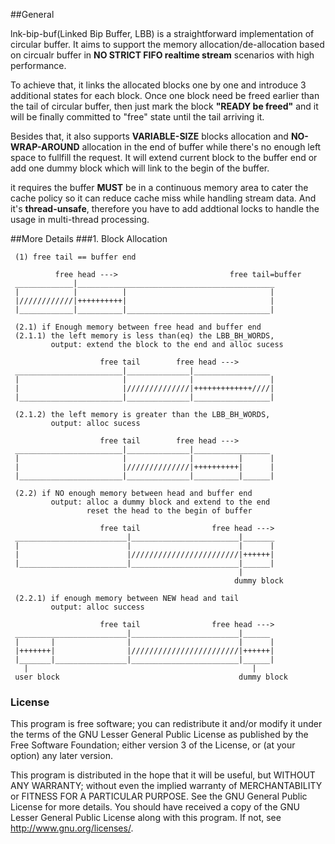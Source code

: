 ##General  

lnk-bip-buf(Linked Bip Buffer, LBB) is a straightforward implementation of circular buffer. It aims to support the memory allocation/de-allocation based on circualr buffer in **NO STRICT FIFO realtime stream** scenarios with high performance. 

To achieve that, it links the allocated blocks one by one and introduce 3 additional states for each block. Once one block need be freed earlier than the tail of circular buffer, then just mark the block **"READY be freed"** and it will be finally committed to "free" state until the tail arriving it. 

Besides that, it also supports **VARIABLE-SIZE** blocks allocation and **NO-WRAP-AROUND** allocation in the end of buffer while there's no enough left space to fullfill the request. It will extend current block to the buffer end or add one dummy block which will link to the begin of the buffer.

it requires the buffer **MUST** be in a continuous memory area to cater the cache policy so it can reduce cache miss while handling stream data. And it's **thread-unsafe**, therefore you have to add addtional locks to handle the usage in multi-thread processing.

##More Details 
###1. Block Allocation 

     (1) free tail == buffer end

              free head --->                         free tail=buffer 
     _____________|____________________________________________
     |            |          |                                |
     |////////////|++++++++++|                                |
     |____________|__________|________________________________|

     (2.1) if Enough memory between free head and buffer end
     (2.1.1) the left memory is less than(eq) the LBB_BH_WORDS, 
             output: extend the block to the end and alloc sucess

                        free tail        free head --->                        
     ________________________|______________|_________________
     |                       |              |                 |
     |                       |//////////////|+++++++++++++////|
     |_______________________|______________|_________________|

     (2.1.2) the left memory is greater than the LBB_BH_WORDS, 
             output: alloc sucess
    
                        free tail        free head --->     
     ________________________|______________|_________________
     |                       |              |          |      |
     |                       |//////////////|++++++++++|      |
     |_______________________|______________|__________|______|

     (2.2) if NO enough memory between head and buffer end
             output: alloc a dummy block and extend to the end
                     reset the head to the begin of buffer 

                        free tail                free head --->     
     _________________________|________________________|_______
     |                        |                        |      |
     |                        |////////////////////////|++++++|
     |________________________|________________________|______|
                                                       |
                                                      dummy block

     (2.2.1) if enough memory between NEW head and tail
             output: alloc success 

                        free tail                free head --->     
     _________________________|________________________|______
     |       |                |                        |      |
     |+++++++|                |////////////////////////|++++++|
     |_______|________________|________________________|______|
       |                                                  |
     user block                                        dummy block

### License
This program is free software; you can redistribute it and/or modify it under
the terms of the GNU Lesser General Public License as published by the Free
Software Foundation; either version 3 of the License, or (at your option) any
later version.    

This program is distributed in the hope that it will be useful, but WITHOUT ANY
WARRANTY; without even the implied warranty of MERCHANTABILITY or FITNESS
FOR A PARTICULAR PURPOSE. See the GNU General Public License for more details.
You should have received a copy of the GNU Lesser General Public License along
with this program. If not, see <http://www.gnu.org/licenses/>.
